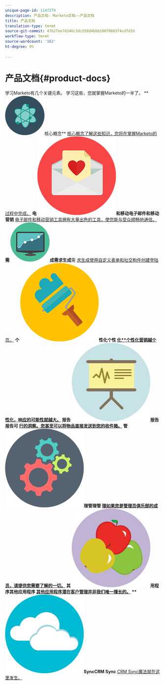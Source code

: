 ```yaml
---
unique-page-id: 1147279
description: 产品文档- Marketo文档——产品文档
title: 产品文档
translation-type: tm+mt
source-git-commit: 47b2fee7d146c3dc558d4bbb10070683f4cdfd3d
workflow-type: tm+mt
source-wordcount: '162'
ht-degree: 0%

---
```



# 产品文档{#product-docs}

学习Marketo有几个关键元素。 学习这些，您就掌握Marketo的一半了。
** ![核心概念](assets/education-science-12.png)核心概念** [核心概念了解这些知识，您将在掌握Marketo的过程中完成。](product-docs/core-marketo-concepts.md)     **电 ![子邮件](assets/valentine-day-10.png)和移动电子邮件和移动营销** [电子邮件和移动营销工具拥有大量出色的工具，使您能与受众顺畅地通信。](https://docs.marketo.com/pages/viewpage.action?pageId=557076)     **需 ![求生](assets/seo-04.png)成需求生成**需 [求生成使用自定义表单和社交构件创建登陆页。](product-docs/demand-generation.md)     **个 ![](assets/graphic-design-tools-19.png)性化个性 [化**个性化营销越个性化，响应的可能性就越大。](product-docs/personalization.md)     **报告 ![](assets/office-21.png)报告**报告可 [行的洞察。您甚至可以将物品直接发送到您的收件箱。](product-docs/reporting.md)     **管 ![](assets/technology-08.png)理管理**管 [理如果您是管理员俱乐部的成员，请提供您需要了解的一切。](https://docs.marketo.com/display/DOCS/Administration)     **其 ![他应](assets/food-10.png)用程序其他应用程序** [其他应用程序潜在客户管理并非我们唯一擅长的。](product-docs/additional-apps.md)     **  ![CRM ](assets/seo-33.png)SyncCRM Sync**  [CRM Sync魔法就在这里发生。](product-docs/crm-sync.md)